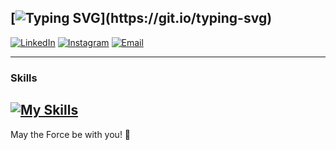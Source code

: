 [![Typing SVG](https://readme-typing-svg.herokuapp.com?font=Fira+Code&size=30&duration=1&color=AC31F7&center=true&repeat=false&width=435&lines=Hello+There%2C+I'm+Marika!)](https://git.io/typing-svg)
---

[![LinkedIn](https://img.shields.io/badge/LinkedIn-%230077B5.svg?logo=linkedin&logoColor=white)](https://www.linkedin.com/in/marikadigirolamo/)
[![Instagram](https://img.shields.io/badge/Instagram-%23E4405F.svg?logo=Instagram&logoColor=white)](https://instagram.com/marika.digirolamo)
[![Email](https://img.shields.io/badge/Email-%232CA01C.svg?logo=maildotru&logoColor=white)](mailto:marikadigirolamo@gmail.com)

---
### Skills
[![My Skills](https://skillicons.dev/icons?i=html,css,sass,bootstrap,js,vite,laravel,php,mysql,postman,vue,vscode,github,git,powershell,figma)](https://skillicons.dev) 
---


May the Force be with you! 🌟

<!--
**MarikaDiGirolamo/MarikaDiGirolamo** is a ✨ _special_ ✨ repository because its `README.md` (this file) appears on your GitHub profile.

Here are some ideas to get you started:

- 🔭 I’m currently working on ...
- 🌱 I’m currently learning ...
- 👯 I’m looking to collaborate on ...
- 🤔 I’m looking for help with ...
- 💬 Ask me about ...
- 📫 How to reach me: ...
- 😄 Pronouns: ...
- ⚡ Fun fact: ...
-->
